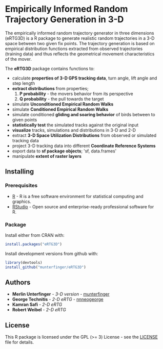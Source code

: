 # Empirically Informed Random Trajectory Generation in 3-D

The empirically informed random trajectory generator in three dimensions (eRTG3D)
is a R package to generate realistic random trajectories in a 3-D space
between two given fix points. The trajectory generation is based on
empirical distribution functions extracted from observed trajectories (training data)
and thus reflects the geometrical movement characteristics of the mover.

The **eRTG3D** package contains functions to:

* calculate **properties of 3-D GPS tracking data**, turn angle, lift angle and step length
* **extract distributions** from properties;
    1. **P probability** - the movers behavior from its perspective
    2. **Q probability** - the pull towards the target
* simulate **Unconditioned Empirical Random Walks**
* simulate **Conditioned Empirical Random Walks**
* simulate conditioned **gliding and soaring behavior** of birds between to given points
* **statistically test** the simulated tracks against the original input
* **visualize** tracks, simulations and distributions in 3-D and 2-D
* extract **3-D Space Utilization Distributions** from observed or simulated tracking data
* project 3-D tracking data into different **Coordinate Reference Systems**
* export data to **sf package objects**; 'sf, data.frames'
* manipulate **extent of raster layers**

## Installing
### Prerequisites

* [R](https://www.r-project.org/) - R is a free software environment for statistical computing and graphics.
* [RStudio](https://www.rstudio.com/) - Open source and enterprise-ready professional software for R.

### Package

Install either from CRAN with:
```r
install.packages("eRTG3D")
```

Install development versions from github with:
```r
library(devtools)
install_github("munterfinger/eRTG3D")
```

## Authors

* **Merlin Unterfinger** - *3-D version* - [munterfinger](https://github.com/munterfinger)
* **George Technitis** - *2-D eRTG* - [nnneogeorge](https://github.com/nnneogeorge)
* **Kamran Safi** - *2-D eRTG*
* **Robert Weibel** - *2-D eRTG*

## License

This R package is licensed under the GPL (>= 3) License - see the [LICENSE](LICENSE) file for details.

